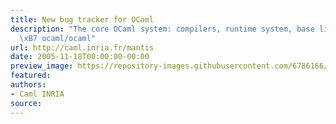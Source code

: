 ```yaml
---
title: New bug tracker for OCaml
description: "The core OCaml system: compilers, runtime system, base libraries - Issues
  \xB7 ocaml/ocaml"
url: http://caml.inria.fr/mantis
date: 2005-11-18T00:00:00-00:00
preview_image: https://repository-images.githubusercontent.com/6786166/88c78500-1ad7-11eb-850f-1f6a1a012d47
featured:
authors:
- Caml INRIA
source:
---
```



